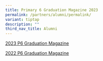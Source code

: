 ```yaml
---
title: Primary 6 Graduation Magazine 2023
permalink: /partners/alumni/permalink/
variant: tiptap
description: ""
third_nav_title: Alumni
---
```

<p><a href="/files/2023_P6_Graduation_Magazine_compressed.pdf" rel="noopener noreferrer nofollow" target="_blank">2023 P6 Graduation Magazine</a></p><p></p><p><a href="/files/2022_P6_Graduation_Magazine_compressed.pdf" rel="noopener noreferrer nofollow" target="_blank">2022 P6 Graduation Magazine</a></p>